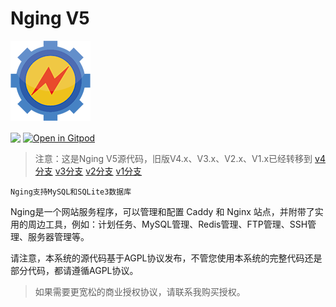 # Nging V5 

![Nging's logo](https://github.com/admpub/nging/blob/master/public/assets/backend/images/nging-gear.png?raw=true)


<img src="https://stats.eget.io/badge/UA-NGING-GIT.svg" style="vertical-align:middle" height="25" />
<a href="https://gitpod.io/#https://github.com/admpub/nging" target="_blank"><img src="https://gitpod.io/button/open-in-gitpod.svg" alt="Open in Gitpod" height="25" style="vertical-align:middle" /></a>

> 注意：这是Nging V5源代码，旧版V4.x、V3.x、V2.x、V1.x已经转移到 [v4分支](https://github.com/admpub/nging/tree/v4) [v3分支](https://github.com/admpub/nging/tree/v3) [v2分支](https://github.com/admpub/nging/tree/v2) [v1分支](https://github.com/admpub/nging/tree/v1)

    Nging支持MySQL和SQLite3数据库

Nging是一个网站服务程序，可以管理和配置 Caddy 和 Nginx 站点，并附带了实用的周边工具，例如：计划任务、MySQL管理、Redis管理、FTP管理、SSH管理、服务器管理等。

请注意，本系统的源代码基于AGPL协议发布，不管您使用本系统的完整代码还是部分代码，都请遵循AGPL协议。  
> 如果需要更宽松的商业授权协议，请联系我购买授权。